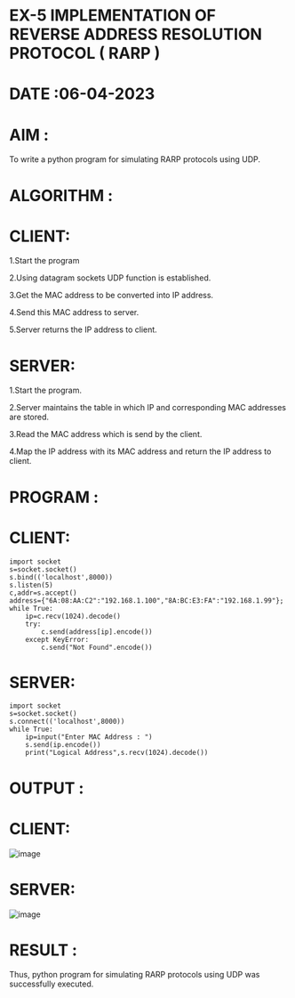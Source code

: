 # EX-5 IMPLEMENTATION OF REVERSE ADDRESS RESOLUTION PROTOCOL ( RARP )

# DATE :06-04-2023

# AIM : 

To write a python program for simulating RARP protocols using UDP.


# ALGORITHM :

# CLIENT:

1.Start the program

2.Using datagram sockets UDP function is established.

3.Get the MAC address to be converted into IP address.

4.Send this MAC address to server.

5.Server returns the IP address to client.

# SERVER:

1.Start the program.

2.Server maintains the table in which IP and corresponding MAC addresses are stored.

3.Read the MAC address which is send by the client.

4.Map the IP address with its MAC address and return the IP address to client.


# PROGRAM :

# CLIENT:

```
import socket
s=socket.socket()
s.bind(('localhost',8000))
s.listen(5)
c,addr=s.accept()
address={"6A:08:AA:C2":"192.168.1.100","8A:BC:E3:FA":"192.168.1.99"};
while True:
    ip=c.recv(1024).decode()
    try:
        c.send(address[ip].encode())
    except KeyError:
        c.send("Not Found".encode()) 
```
# SERVER:

```
import socket
s=socket.socket()
s.connect(('localhost',8000))
while True:
    ip=input("Enter MAC Address : ")
    s.send(ip.encode())
    print("Logical Address",s.recv(1024).decode())
```

# OUTPUT :

# CLIENT:

![image](https://github.com/NAGINENIROHITH/EX-5/assets/118344049/7dda548f-4eaa-428e-9d9e-2e82e819a48f)

# SERVER:

![image](https://github.com/NAGINENIROHITH/EX-5/assets/118344049/e1031f8e-ea7c-4158-9e22-b08f03e9ff75)

# RESULT :

Thus, python program for simulating RARP protocols using UDP was successfully executed.
